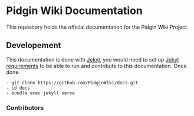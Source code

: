 # Pidgin Wiki Documentation 

This repository holds the official documentation for the Pidgin Wiki Project.

## Developement

This documentation is done with [Jekyl](https://jekyllrb.com/docs/), you would need to set up [Jekyl requirements](https://jekyllrb.com/docs/installation/#requirements) to be able to run and contribute to this documentation. Once done.

```
- git clone https://github.com/PidginWiki/docs.git
- cd docs
- bundle exec jekyll serve
```

### Contributors